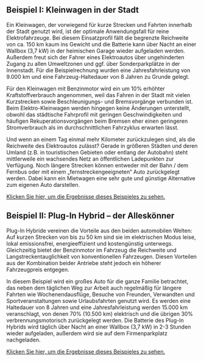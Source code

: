 ## Beispiel I: Kleinwagen in der Stadt

Ein Kleinwagen, der vorwiegend für kurze Strecken und Fahrten innerhalb der Stadt genutzt wird, ist der optimale Anwendungsfall für reine Elektrofahrzeuge. Bei diesem Einsatzprofil fällt die begrenzte Reichweite von ca. 150 km kaum ins Gewicht und die Batterie kann über Nacht an einer Wallbox (3,7 kW) in der heimischen Garage wieder aufgeladen werden. Außerdem freut sich der Fahrer eines Elektroautos über ungehinderten Zugang zu allen Umweltzonen und ggf. über Sonderparkplätze in der Innenstadt. Für die Beispielrechnung wurden eine Jahresfahrleistung von 9.000 km und eine Fahrzeug-Haltedauer von 8 Jahren zu Grunde gelegt. 

Für den Kleinwagen mit Benzinmotor wird ein um 10% erhöhter Kraftstoffverbrauch angenommen, weil das Fahren in der Stadt mit vielen Kurzstrecken sowie Beschleunigungs- und Bremsvorgänge verbunden ist. Beim Elektro-Kleinwagen werden hingegen keine Änderungen unterstellt, obwohl das städtische Fahrprofil mit geringen Geschwindigkeiten und häufigen Rekuperationsvorgängen beim Bremsen eher einen geringeren Stromverbrauch als im durchschnittlichen Fahrzyklus erwarten lässt.

Und wenn an einem Tag einmal mehr Kilometer zurückzulegen sind, als die Reichweite des Elektroautos zulässt? Gerade in größeren Städten und deren Umland (z.B. in touristischen Gebieten oder entlang der Autobahn) steht mittlerweile ein wachsendes Netz an öffentlichen Ladepunkten zur Verfügung. Noch längere Strecken können entweder mit der Bahn / dem Fernbus oder mit einem „fernstreckengeeigneten“ Auto zurückgelegt werden. Dabei kann ein Mietwagen eine sehr gute und günstige Alternative zum eigenen Auto darstellen.

[Klicken Sie hier, um die Ergebnisse dieses Beispieles zu sehen.](http://emob-kostenrechner.oeko.de/#/permalink?vehicles=%5B%7B%22acquisition_year%22%3A2017%2C%22holding_time%22%3A8%2C%22mileage%22%3A9000%2C%22energy_type%22%3A%22benzin%22%2C%22car_type%22%3A%22klein%22%2C%22charging_option%22%3A%22Wallbox%20bis%2022kW%22%2C%22fuel_consumption%22%3A6.86%2C%22maintenance_costs_total%22%3A314%2C%22maintenance_costs_repairs%22%3A151.2%2C%22maintenance_costs_inspection%22%3A98.28%2C%22maintenance_costs_tires%22%3A64.8%2C%22traffic%22%3A%22normaler%20Verkehr%22%2C%22maintenance_costs_charger%22%3A0%2C%22fleet_size%22%3A1%2C%22electricity_consumption%22%3A0%2C%22share_electric%22%3A49%2C%22second_charge%22%3Afalse%2C%22reichweite%22%3A150%2C%22residual_value_method%22%3A%22Methode%202%22%2C%22second_user_holding_time%22%3A6%2C%22second_user_yearly_mileage%22%3A10000%2C%22max_battery_charges%22%3A2500%2C%22energy_source%22%3A%22strom_mix%22%2C%22fixed_costs_car_tax%22%3A66.6%2C%22fixed_costs_insurance%22%3A721%2C%22fixed_costs_check_up%22%3A47.45%2C%22fixed_costs_total%22%3A835.05%2C%22praemie%22%3Atrue%2C%22acquisition_price%22%3A12279%2C%22inflationsrate%22%3A1.5%2C%22evolution_hydrocarbon_price_until_2050%22%3A2%2C%22evolution_elec_price_until_2020%22%3A1.3%2C%22evolution_elec_price_until_2030%22%3A-0.27999999999999997%2C%22evolution_elec_price_until_2050%22%3A-0.58%2C%22residual_value_fixed%22%3A2907%2C%22charging_option_cost%22%3A0%2C%22cash_bonus_amount%22%3A0%2C%22discount_rate%22%3A4%7D%2C%7B%22acquisition_year%22%3A2017%2C%22holding_time%22%3A8%2C%22mileage%22%3A9000%2C%22energy_type%22%3A%22BEV%22%2C%22car_type%22%3A%22klein%22%2C%22charging_option%22%3A%22Wallbox%203.7kW%22%2C%22fuel_consumption%22%3A6.24%2C%22maintenance_costs_total%22%3A287%2C%22maintenance_costs_repairs%22%3A123.98%2C%22maintenance_costs_inspection%22%3A98.28%2C%22maintenance_costs_tires%22%3A64.8%2C%22traffic%22%3A%22normaler%20Verkehr%22%2C%22maintenance_costs_charger%22%3A15%2C%22fleet_size%22%3A1%2C%22electricity_consumption%22%3A14.29%2C%22share_electric%22%3A49%2C%22second_charge%22%3Afalse%2C%22reichweite%22%3A150%2C%22residual_value_method%22%3A%22Methode%202%22%2C%22second_user_holding_time%22%3A6%2C%22second_user_yearly_mileage%22%3A10000%2C%22max_battery_charges%22%3A2500%2C%22energy_source%22%3A%22strom_mix%22%2C%22fixed_costs_car_tax%22%3A0%2C%22fixed_costs_insurance%22%3A721%2C%22fixed_costs_check_up%22%3A28.25%2C%22fixed_costs_total%22%3A749.25%2C%22praemie%22%3Atrue%2C%22acquisition_price%22%3A21194%2C%22inflationsrate%22%3A1.5%2C%22evolution_hydrocarbon_price_until_2050%22%3A2%2C%22evolution_elec_price_until_2020%22%3A1.3%2C%22evolution_elec_price_until_2030%22%3A-0.27999999999999997%2C%22evolution_elec_price_until_2050%22%3A-0.58%2C%22residual_value_fixed%22%3A5973%2C%22charging_option_cost%22%3A357%2C%22cash_bonus_amount%22%3A4000%2C%22discount_rate%22%3A4%7D%5D)

## Beispiel II: Plug-In Hybrid – der Alleskönner

Plug-In Hybride vereinen die Vorteile aus den beiden automobilen Welten: Auf kurzen Strecken von bis zu 50 km sind sie im elektrischen Modus leise, lokal emissionsfrei, energieeffizient und kostengünstig unterwegs. Gleichzeitig bietet der Benzinmotor im Fahrzeug die Reichweite und Langstreckentauglichkeit von konventionellen Fahrzeugen. Diesen Vorteilen aus der Kombination beider Antriebe steht jedoch ein höherer Fahrzeugpreis entgegen.

In diesem Beispiel wird ein großes Auto für die ganze Familie betrachtet, das neben dem täglichen Weg zur Arbeit auch regelmäßig für längere Fahrten wie Wochenendausflüge, Besuche von Freunden, Verwandten und Sportveranstaltungen sowie Urlaubsfahrten genutzt wird. Es werden eine Haltedauer von 8 Jahren und eine Jahresfahrleistung werden 15.000 km veranschlagt, von denen 70% (10.500 km) elektrisch und die übrigen 30% verbrennungsmotorisch zurückgelegt werden. Die Batterie des Plug-In Hybrids wird täglich über Nacht an einer Wallbox (3,7 kW) in 2-3 Stunden wieder aufgeladen, außerdem wird sie auf dem Firmenparkplatz nachgeladen.

[Klicken Sie hier, um die Ergebnisse dieses Beispieles zu sehen.](http://emob-kostenrechner.oeko.de/#/permalink?vehicles=%5B%7B%22acquisition_year%22%3A2017%2C%22holding_time%22%3A8%2C%22mileage%22%3A15000%2C%22energy_type%22%3A%22diesel%22%2C%22car_type%22%3A%22gro%C3%9F%22%2C%22charging_option%22%3A%22Wallbox%20bis%2022kW%22%2C%22fuel_consumption%22%3A5.84%2C%22maintenance_costs_total%22%3A752%2C%22maintenance_costs_repairs%22%3A309.6%2C%22maintenance_costs_inspection%22%3A195.3%2C%22maintenance_costs_tires%22%3A246.6%2C%22traffic%22%3A%22normaler%20Verkehr%22%2C%22maintenance_costs_charger%22%3A0%2C%22fleet_size%22%3A1%2C%22electricity_consumption%22%3A0%2C%22share_electric%22%3A49%2C%22second_charge%22%3Afalse%2C%22reichweite%22%3A150%2C%22residual_value_method%22%3A%22Methode%202%22%2C%22second_user_holding_time%22%3A6%2C%22second_user_yearly_mileage%22%3A10000%2C%22max_battery_charges%22%3A2500%2C%22energy_source%22%3A%22strom_mix%22%2C%22fixed_costs_car_tax%22%3A227.01%2C%22fixed_costs_insurance%22%3A1093%2C%22fixed_costs_check_up%22%3A47.45%2C%22fixed_costs_total%22%3A1367.46%2C%22praemie%22%3Atrue%2C%22inflationsrate%22%3A1.5%2C%22evolution_hydrocarbon_price_until_2050%22%3A2%2C%22evolution_elec_price_until_2020%22%3A1.3%2C%22evolution_elec_price_until_2030%22%3A-0.27999999999999997%2C%22evolution_elec_price_until_2050%22%3A-0.58%2C%22residual_value_fixed%22%3A6505%2C%22charging_option_cost%22%3A0%2C%22cash_bonus_amount%22%3A0%2C%22discount_rate%22%3A4%7D%2C%7B%22acquisition_year%22%3A2017%2C%22holding_time%22%3A8%2C%22mileage%22%3A15000%2C%22energy_type%22%3A%22hybrid-benzin%22%2C%22car_type%22%3A%22gro%C3%9F%22%2C%22charging_option%22%3A%22Wallbox%203.7kW%22%2C%22fuel_consumption%22%3A6.95%2C%22maintenance_costs_total%22%3A801%2C%22maintenance_costs_repairs%22%3A311.4%2C%22maintenance_costs_inspection%22%3A198%2C%22maintenance_costs_tires%22%3A291.6%2C%22traffic%22%3A%22normaler%20Verkehr%22%2C%22maintenance_costs_charger%22%3A15%2C%22fleet_size%22%3A1%2C%22electricity_consumption%22%3A20%2C%22share_electric%22%3A70%2C%22second_charge%22%3Afalse%2C%22reichweite%22%3A50%2C%22residual_value_method%22%3A%22Methode%202%22%2C%22second_user_holding_time%22%3A6%2C%22second_user_yearly_mileage%22%3A10000%2C%22max_battery_charges%22%3A2500%2C%22energy_source%22%3A%22strom_mix%22%2C%22fixed_costs_car_tax%22%3A48%2C%22fixed_costs_insurance%22%3A1025%2C%22fixed_costs_check_up%22%3A47.45%2C%22fixed_costs_total%22%3A1120.45%2C%22praemie%22%3Atrue%2C%22inflationsrate%22%3A1.5%2C%22evolution_hydrocarbon_price_until_2050%22%3A2%2C%22evolution_elec_price_until_2020%22%3A1.3%2C%22evolution_elec_price_until_2030%22%3A-0.27999999999999997%2C%22evolution_elec_price_until_2050%22%3A-0.58%2C%22residual_value_fixed%22%3A9507%2C%22charging_option_cost%22%3A357%2C%22cash_bonus_amount%22%3A3000%2C%22discount_rate%22%3A4%7D%5D)